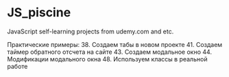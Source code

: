 # JS_piscine
JavaScript self-learning projects from udemy.com and etc.

Практические примеры:
38. Создаем табы в новом проекте
41. Создаем таймер обратного отсчета на сайте
43. Создаем модальное окно
44. Модификации модального окна
48. Используем классы в реальной работе
